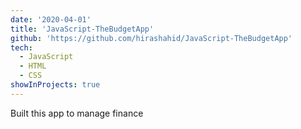 ```yaml
---
date: '2020-04-01'
title: 'JavaScript-TheBudgetApp'
github: 'https://github.com/hirashahid/JavaScript-TheBudgetApp'
tech:
  - JavaScript
  - HTML
  - CSS
showInProjects: true
---
```


Built this app to manage finance
